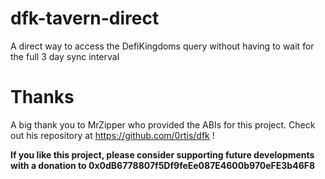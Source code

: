 # dfk-tavern-direct
 A direct way to access the DefiKingdoms query without having to wait for the full 3 day sync interval

# Thanks
A big thank you to MrZipper who provided the ABIs for this project. Check out his repository at https://github.com/0rtis/dfk !

**If you like this project, please consider supporting future developments with a donation to 0x0dB6778807f5Df9feEe087E4600b970eFE3b46F8**
